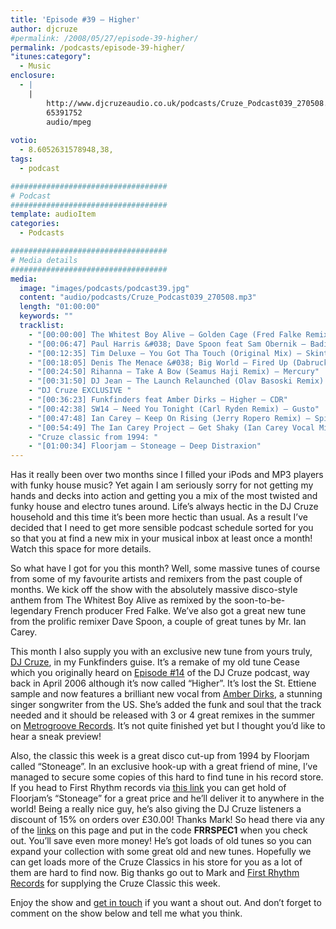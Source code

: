 ```yaml
---
title: 'Episode #39 – Higher'
author: djcruze
#permalink: /2008/05/27/episode-39-higher/
permalink: /podcasts/episode-39-higher/
"itunes:category":
  - Music
enclosure:
  - |
    |
        http://www.djcruzeaudio.co.uk/podcasts/Cruze_Podcast039_270508.mp3
        65391752
        audio/mpeg
        
votio:
  - 8.6052631578948,38,
tags:
  - podcast

###################################
# Podcast
###################################
template: audioItem
categories:
  - Podcasts

###################################
# Media details
###################################
media:
  image: "images/podcasts/podcast39.jpg"
  content: "audio/podcasts/Cruze_Podcast039_270508.mp3"
  length: "01:00:00"
  keywords: ""
  tracklist:
    - "[00:00:00] The Whitest Boy Alive – Golden Cage (Fred Falke Remix) – Modular"
    - "[00:06:47] Paul Harris &#038; Dave Spoon feat Sam Obernik – Baditude (Club Mix) – Toolroom Records"
    - "[00:12:35] Tim Deluxe – You Got Tha Touch (Original Mix) – Skint"
    - "[00:18:05] Denis The Menace &#038; Big World – Fired Up (Dabruck &#038; Klein Mix) – 3Beat Blue"
    - "[00:24:50] Rihanna – Take A Bow (Seamus Haji Remix) – Mercury"
    - "[00:31:50] DJ Jean – The Launch Relaunched (Olav Basoski Remix) – House Trained"
    - "DJ Cruze EXCLUSIVE "
    - "[00:36:23] Funkfinders feat Amber Dirks – Higher – CDR"
    - "[00:42:38] SW14 – Need You Tonight (Carl Ryden Remix) – Gusto"
    - "[00:47:48] Ian Carey – Keep On Rising (Jerry Ropero Remix) – Spinnin&#8217; Records"
    - "[00:54:49] The Ian Carey Project – Get Shaky (Ian Carey Vocal Mix) – GFAB Records"
    - "Cruze classic from 1994: "
    - "[01:00:34] Floorjam – Stoneage – Deep Distraxion"
---
```


Has it really been over two months since I filled your iPods and MP3 players with funky house music? Yet again I am seriously sorry for not getting my hands and decks into action and getting you a mix of the most twisted and funky house and electro tunes around. Life&#8217;s always hectic in the DJ Cruze household and this time it&#8217;s been more hectic than usual. As a result I&#8217;ve decided that I need to get more sensible podcast schedule sorted for you so that you at find a new mix in your musical inbox at least once a month! Watch this space for more details.

So what have I got for you this month? Well, some massive tunes of course from some of my favourite artists and remixers from the past couple of months. We kick off the show with the absolutely massive disco-style anthem from The Whitest Boy Alive as remixed by the soon-to-be-legendary French producer Fred Falke. We&#8217;ve also got a great new tune from the prolific remixer Dave Spoon, a couple of great tunes by Mr. Ian Carey.

This month I also supply you with an exclusive new tune from yours truly, [DJ Cruze][1], in my Funkfinders guise. It&#8217;s a remake of my old tune Cease which you originally heard on [Episode #14][2] of the DJ Cruze podcast, way back in April 2006 although it&#8217;s now called &#8220;Higher&#8221;. It&#8217;s lost the St. Ettiene sample and now features a brilliant new vocal from [Amber Dirks][3], a stunning singer songwriter from the US. She&#8217;s added the funk and soul that the track needed and it should be released with 3 or 4 great remixes in the summer on [Metrogroove Records][4]. It&#8217;s not quite finished yet but I thought you&#8217;d like to hear a sneak preview!

Also, the classic this week is a great disco cut-up from 1994 by Floorjam called &#8220;Stoneage&#8221;. In an exclusive hook-up with a great friend of mine, I&#8217;ve managed to secure some copies of this hard to find tune in his record store. If you head to First Rhythm records via [this link][5] you can get hold of Floorjam&#8217;s &#8220;Stoneage&#8221; for a great price and he&#8217;ll deliver it to anywhere in the world! Being a really nice guy, he&#8217;s also giving the DJ Cruze listeners a discount of 15% on orders over £30.00! Thanks Mark! So head there via any of the [links][5] on this page and put in the code **FRRSPEC1** when you check out. You&#8217;ll save even more money! He&#8217;s got loads of old tunes so you can expand your collection with some great old and new tunes. Hopefully we can get loads more of the Cruze Classics in his store for you as a lot of them are hard to find now. Big thanks go out to Mark and [First Rhythm Records][5] for supplying the Cruze Classic this week.

Enjoy the show and [get in touch][6] if you want a shout out. And don&#8217;t forget to comment on the show below and tell me what you think.

 [1]: http://www.djcruze.co.uk
 [2]: http://www.djcruze.co.uk/cms/2006/04/21/episode-14-cease/
 [3]: http://www.myspace.com/ambersings4real
 [4]: http://www.myspace.com/metrogrooverecords
 [5]: http://www.firstrhythm.co.uk/cruze-classics.asp?at=400
 [6]: /cms/contact/
 [7]: http://www.djcruze.co.uk/cms/wp-content/DownloadButton.gif
 [8]: http://www.djcruzeaudio.co.uk/podcasts/Cruze_Podcast039_270508.mp3